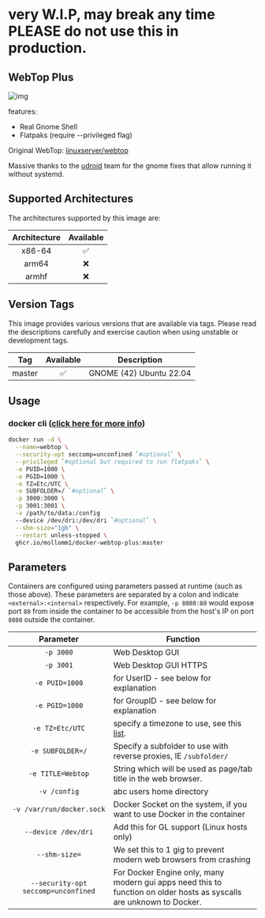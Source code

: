 <!-- DO NOT EDIT THIS FILE MANUALLY -->
<!-- Please read https://github.com/linuxserver/docker-webtop/blob/master/.github/CONTRIBUTING.md -->
# very W.I.P, may break any time PLEASE do not use this in production.
## WebTop Plus

![img](https://i.imgur.com/W1jjna1.png)

features:
* Real Gnome Shell
* Flatpaks (require --privileged flag)

Original WebTop: [linuxserver/webtop](https://github.com/linuxserver/docker-webtop)

Massive thanks to the [udroid](https://udroid-rc.gitbook.io/udroid-wiki) team for the gnome fixes that allow running it without systemd.

## Supported Architectures

The architectures supported by this image are:

| Architecture | Available |
| :----: | :----: |
| x86-64 | ✅ |
| arm64 | ❌ |
| armhf | ❌ |

## Version Tags

This image provides various versions that are available via tags. Please read the descriptions carefully and exercise caution when using unstable or development tags.

| Tag | Available | Description |
| :----: | :----: |--- |
| master | ✅ | GNOME (42) Ubuntu 22.04 |

## Usage

### docker cli ([click here for more info](https://docs.docker.com/engine/reference/commandline/cli/))

```bash
docker run -d \
  --name=webtop \
  --security-opt seccomp=unconfined `#optional` \
  --privileged `#optional but required to run flatpaks` \
  -e PUID=1000 \
  -e PGID=1000 \
  -e TZ=Etc/UTC \
  -e SUBFOLDER=/ `#optional` \
  -p 3000:3000 \
  -p 3001:3001 \
  -v /path/to/data:/config
  --device /dev/dri:/dev/dri `#optional` \
  --shm-size="1gb" \
  --restart unless-stopped \
  ghcr.io/mollomm1/docker-webtop-plus:master
```

## Parameters

Containers are configured using parameters passed at runtime (such as those above). These parameters are separated by a colon and indicate `<external>:<internal>` respectively. For example, `-p 8080:80` would expose port `80` from inside the container to be accessible from the host's IP on port `8080` outside the container.

| Parameter | Function |
| :----: | --- |
| `-p 3000` | Web Desktop GUI |
| `-p 3001` | Web Desktop GUI HTTPS |
| `-e PUID=1000` | for UserID - see below for explanation |
| `-e PGID=1000` | for GroupID - see below for explanation |
| `-e TZ=Etc/UTC` | specify a timezone to use, see this [list](https://en.wikipedia.org/wiki/List_of_tz_database_time_zones#List). |
| `-e SUBFOLDER=/` | Specify a subfolder to use with reverse proxies, IE `/subfolder/` |
| `-e TITLE=Webtop` | String which will be used as page/tab title in the web browser. |
| `-v /config` | abc users home directory |
| `-v /var/run/docker.sock` | Docker Socket on the system, if you want to use Docker in the container |
| `--device /dev/dri` | Add this for GL support (Linux hosts only) |
| `--shm-size=` | We set this to 1 gig to prevent modern web browsers from crashing |
| `--security-opt seccomp=unconfined` | For Docker Engine only, many modern gui apps need this to function on older hosts as syscalls are unknown to Docker. |